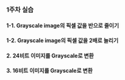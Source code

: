 ### 1주차 실습

#### 1-1. Grayscale image의 픽셀 값을 반으로 줄이기
#### 1-2. Grayscale image의 픽셀 값을 2배로 늘리기
#### 2. 24비트 이미지를 Grayscale로 변환
#### 3. 16비트 이미지를 Grayscale로 변환
